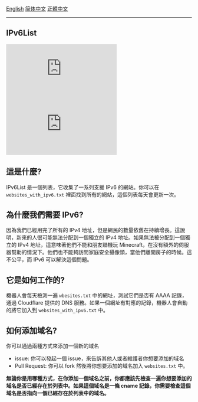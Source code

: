 [English](./README.md) [简体中文](./README-zh-CN.md) [正體中文](./README-zh-TW.md)

---
## IPv6List

[![](https://img.shields.io/badge/dynamic/json?color=red&label=所有网站&query=%24.original&url=https%3A%2F%2Fraw.githubusercontent.com%2FFledgeXu%2FIPv6List%2Fmain%2Fstatus.json)](https://raw.githubusercontent.com/FledgeXu/IPv6List/main/websites.txt)
[![](https://img.shields.io/badge/dynamic/json?color=success&label=支援%20IPv6%20的网站&query=%24.ipv6&url=https%3A%2F%2Fraw.githubusercontent.com%2FFledgeXu%2FIPv6List%2Fmain%2Fstatus.json)](https://raw.githubusercontent.com/FledgeXu/IPv6List/main/websites_with_ipv6.txt)

## 這是什麼?

IPv6List 是一個列表，它收集了一系列支援 IPv6 的網站。你可以在`websites_with_ipv6.txt` 裡面找到所有的網站，這個列表每天會更新一次。

## 為什麼我們需要 IPv6?

因為我們已經用完了所有的 IPv4 地址，但是網民的數量依舊在持續增長。這說明，新來的人很可能無法分配到一個獨立的 IPv4 地址。如果無法被分配到一個獨立的 IPv4 地址，這意味著他們不能和朋友聯機玩 Minecraft，在沒有額外的伺服器幫助的情況下。他們也不能夠訪問家庭安全攝像頭，當他們離開房子的時候。這不公平，而 IPv6 可以解決這個問題。

## 它是如何工作的?

機器人會每天檢測一遍 `wbesites.txt` 中的網址，測試它們是否有 AAAA 記錄，通過 Cloudflare 提供的 DNS 服務。如果一個網址有對應的記錄，機器人會自動的將它加入到 `websites_with_ipv6.txt` 中。

## 如何添加域名?

你可以通過兩種方式來添加一個新的域名

- issue: 你可以發起一個 issue，來告訴其他人或者維護者你想要添加的域名
- Pull Request: 你可以 fork 然後將你想要添加的域名加入 `websites.txt` 中。

****無論你是用哪種方式，在你添加一個域名之前，你都應該先檢查一遍你想要添加的域名是否已經存在於列表中。如果這個域名是一條** **cname** **記錄，你需要檢查這個域名是否指向一個已經存在於列表中的域名。****

